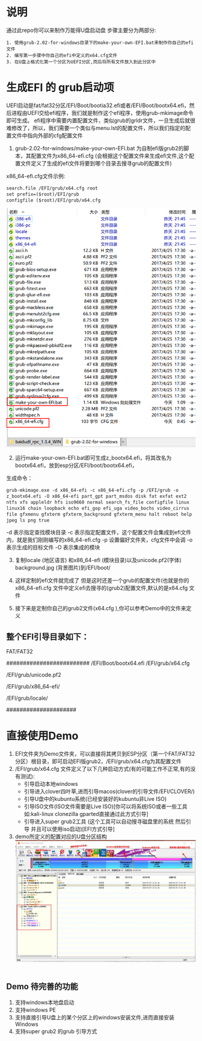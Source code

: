 # 说明
  通过此repo你可以来制作万能得U盘启动盘
  步骤主要分为两部分:
  
  	1. 使用grub-2.02-for-windows目录下的make-your-own-EFI.bat来制作你自己的efi文件
  	2. 编写第一步骤中你自己的efi中定义的x64.cfg文件
  	3. 在U盘上格式化第一个分区为UEFI分区,而后将所有文件放入到此分区中

# 生成EFI 的 grub启动项

  UEFI启动是fat/fat32分区/EFI/Boot/bootia32.efi或者/EFI/Boot/bootx64.efi，然后进程由UEFI交给efi程序，我们就是制作这个efi程序，使用grub-mkimage命令即可生成。
 efi程序中需要内置配置文件，类似grub的grldr文件，一旦生成后就很难修改了，所以，我们需要一个类似与menu.lst的配置文件，所以我们指定的配置文件中指向外部的cfg配置文件

1. grub-2.02-for-windows/make-your-own-EFI.bat 为自制efi版grub2的脚本，其配置文件为x86_64-efi.cfg (会根据这个配置文件来生成efi文件,这个配置文件定义了生成的efi文件将要到哪个目录去搜寻grub的配置文件)

x86_64-efi.cfg文件示例:

```
search.file /EFI/grub/x64.cfg root  
set prefix=($root)/EFI/grub  
configfile ($root)/EFI/grub/x64.cfg  
```

![001][1]

2. 运行make-your-own-EFI.bat即可生成z_bootx64.efi，将其改名为bootx64.efi，放到esp分区/EFI/boot/bootx64.efi，

生成命令：
```
grub-mkimage.exe -d x86_64-efi -c x86_64-efi.cfg -p /EFI/grub -o z_bootx64.efi -O x86_64-efi part_gpt part_msdos disk fat exfat ext2 ntfs xfs appleldr hfs iso9660 normal search_fs_file configfile linux linux16 chain loopback echo efi_gop efi_uga video_bochs video_cirrus file gfxmenu gfxterm gfxterm_background gfxterm_menu halt reboot help jpeg ls png true 
```

-d 表示指定查找模块目录
-c 表示指定配置文件，这个配置文件会集成到efi文件内，就是我们刚刚编写的x86_64-efi.cfg
-p 设置偏好文件夹，cfg文件中会调
-o 表示生成的目标文件
-O 表示集成的模块

3. 复制locale (地区语言) 和x86_64-efi (模块目录)以及unicode.pf2(字体) background.jpg (背景图片)到/EFI/boot/

4. 这样定制的efi文件就完成了 但是这时还差一个grub的配置文件(也就是你的x86_64-efi.cfg 文件中定义efi去搜寻的(grub2)配置文件,默认的是x64.cfg 文件
5.  接下来是定制你自己的grub2文件(x64.cfg ),你可以参考Demo中的文件来定义

## 整个EFI引导目录如下：

FAT/FAT32

#########################
/EFI/Boot/bootx64.efi
/EFI/grub/x64.cfg

/EFI/grub/unicode.pf2

/EFI/grub/x86_64-efi/

/EFI/grub/locale/

#####################

# 直接使用Demo

1. EFI文件夹为Demo文件夹，可以直接将其拷贝到ESP分区（第一个FAT/FAT32分区）根目录，即可启动EFI版grub2，/EFI/grub/x64.cfg为其配置文件
2. /EFI/grub/x64.cfg 文件定义了以下几种启动方式(有的可能工作不正常,有的没有测试):
	- 引导启动本地windows
	- 引导进入clover四叶草,进而引导macos(clover的引导文件/EFI/CLOVER/)
	- 引导U盘中的kubuntu系统(已经安装好的kubuntu非Live ISO)
	- 引导ISO文件(ISO文件需要是Live ISO)[你可以将系统ISO或者一些工具如:kali-linux  clonezilla gparted直接通过此方式引导]
	- 引导进入super grub2工具 (这个工具可以自动搜寻磁盘里的系统  然后引导 并且可以使用iso启动)[EFI方式引导]
3. demo所定义的配置对应的U盘分区结构
![002][2]
  
## Demo 待完善的功能
1. 支持windows本地盘启动
2. 支持windows PE
3. 支持直接引导U盘上的某个分区上的windows安装文件,进而直接安装Windows
4. 支持super grub2 的grub 引导方式


  [1]: ./images/1515334578820.jpg
  [2]: ./images/1515334578821.jpg
